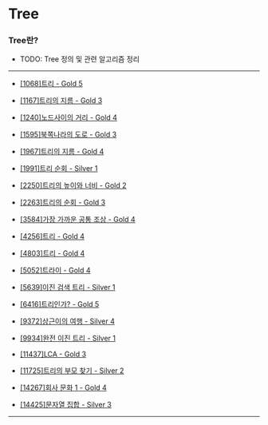 # Tree

### Tree란?

  - TODO: Tree 정의 및 관련 알고리즘 정리

---

  - [[1068]트리 - Gold 5](https://github.com/firemancha/Algorithm/tree/main/Baekjoon/Tree/%5B1068%5D%ED%8A%B8%EB%A6%AC)

  - [[1167]트리의 지름 - Gold 3](https://github.com/firemancha/Algorithm/tree/main/Baekjoon/Tree/%5B1167%5D%ED%8A%B8%EB%A6%AC%EC%9D%98%20%EC%A7%80%EB%A6%84)

  - [[1240]노드사이의 거리 - Gold 4](https://github.com/firemancha/Algorithm/tree/main/Baekjoon/Tree/%5B1240%5D%EB%85%B8%EB%93%9C%EC%82%AC%EC%9D%B4%EC%9D%98%20%EA%B1%B0%EB%A6%AC)

  - [[1595]북쪽나라의 도로 - Gold 3](https://github.com/firemancha/Algorithm/tree/main/Baekjoon/Tree/%5B1595%5D%EB%B6%81%EC%AA%BD%EB%82%98%EB%9D%BC%EC%9D%98%20%EB%8F%84%EB%A1%9C)

  - [[1967]트리의 지름 - Gold 4](https://github.com/firemancha/Algorithm/tree/main/Baekjoon/Tree/%5B1967%5D%ED%8A%B8%EB%A6%AC%EC%9D%98%20%EC%A7%80%EB%A6%84)

  - [[1991]트리 순회 - Silver 1](https://github.com/firemancha/Algorithm/tree/main/Baekjoon/Tree/%5B1991%5D%ED%8A%B8%EB%A6%AC%20%EC%88%9C%ED%9A%8C)

  - [[2250]트리의 높이와 너비 - Gold 2](https://github.com/firemancha/Algorithm/tree/main/Baekjoon/Tree/%5B2250%5D%ED%8A%B8%EB%A6%AC%EC%9D%98%20%EB%86%92%EC%9D%B4%EC%99%80%20%EB%84%88%EB%B9%84)

  - [[2263]트리의 순회 - Gold 3](https://github.com/firemancha/Algorithm/tree/main/Baekjoon/Tree/%5B2263%5D%ED%8A%B8%EB%A6%AC%EC%9D%98%20%EC%88%9C%ED%9A%8C)

  - [[3584]가장 가까운 공통 조상 - Gold 4](https://github.com/firemancha/Algorithm/tree/main/Baekjoon/Tree/%5B3584%5D%EA%B0%80%EC%9E%A5%20%EA%B0%80%EA%B9%8C%EC%9A%B4%20%EA%B3%B5%ED%86%B5%20%EC%A1%B0%EC%83%81)

  - [[4256]트리 - Gold 4](https://github.com/firemancha/Algorithm/tree/main/Baekjoon/Tree/%5B4256%5D%ED%8A%B8%EB%A6%AC)

  - [[4803]트리 - Gold 4](https://github.com/firemancha/Algorithm/tree/main/Baekjoon/Tree/%5B4803%5D%ED%8A%B8%EB%A6%AC)

  - [[5052]트라이 - Gold 4](https://github.com/firemancha/Algorithm/tree/main/Baekjoon/Tree/%5B5052%5D%EC%A0%84%ED%99%94%EB%B2%88%ED%98%B8%20%EB%AA%A9%EB%A1%9D)

  - [[5639]이진 검색 트리 - Silver 1](https://github.com/firemancha/Algorithm/tree/main/Baekjoon/Tree/%5B5639%5D%EC%9D%B4%EC%A7%84%20%EA%B2%80%EC%83%89%20%ED%8A%B8%EB%A6%AC)

  - [[6416]트리인가? - Gold 5](https://github.com/firemancha/Algorithm/tree/main/Baekjoon/Tree/%5B6416%5D%ED%8A%B8%EB%A6%AC%EC%9D%B8%EA%B0%80%EF%BC%9F)

  - [[9372]상근이의 여행 - Silver 4](https://github.com/firemancha/Algorithm/tree/main/Baekjoon/Tree/%5B9372%5D%EC%83%81%EA%B7%BC%EC%9D%B4%EC%9D%98%20%EC%97%AC%ED%96%89)

  - [[9934]완전 이진 트리 - Silver 1](https://github.com/firemancha/Algorithm/tree/main/Baekjoon/Tree/%5B9934%5D%EC%99%84%EC%A0%84%20%EC%9D%B4%EC%A7%84%20%ED%8A%B8%EB%A6%AC)

  - [[11437]LCA - Gold 3](https://github.com/firemancha/Algorithm/tree/main/Baekjoon/Tree/%5B11437%5DLCA)

  - [[11725]트리의 부모 찾기 - Silver 2](https://github.com/firemancha/Algorithm/tree/main/Baekjoon/Tree/%5B11725%5D%ED%8A%B8%EB%A6%AC%EC%9D%98%20%EB%B6%80%EB%AA%A8%20%EC%B0%BE%EA%B8%B0)

  - [[14267]회사 문화 1 - Gold 4](https://github.com/firemancha/Algorithm/tree/main/Baekjoon/Tree/%5B14267%5D%ED%9A%8C%EC%82%AC%20%EB%AC%B8%ED%99%94%201)

  - [[14425]문자열 집합 - Silver 3](https://github.com/firemancha/Algorithm/tree/main/Baekjoon/Tree/%5B14425%5D%EB%AC%B8%EC%9E%90%EC%97%B4%20%EC%A7%91%ED%95%A9)

---